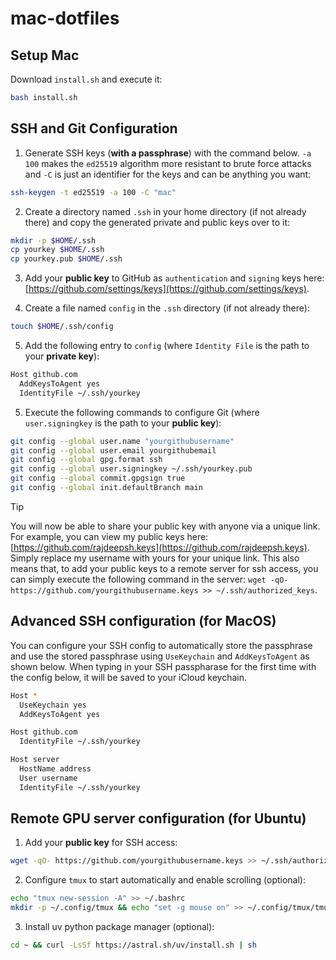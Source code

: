 # mac-dotfiles

## Setup Mac
Download `install.sh`  and execute it:
```bash
bash install.sh
```

## SSH and Git Configuration

1. Generate SSH keys (**with a passphrase**) with the command below. `-a 100` makes the `ed25519` algorithm more resistant to brute force attacks and `-C` is just an identifier for the keys and can be anything you want:

```bash
ssh-keygen -t ed25519 -a 100 -C "mac"
```

2. Create a directory named `.ssh` in your home directory (if not already there) and copy the generated private and public keys over to it:
```bash
mkdir -p $HOME/.ssh
cp yourkey $HOME/.ssh
cp yourkey.pub $HOME/.ssh
```

3. Add your **public key** to GitHub as `authentication` and `signing` keys here: [https://github.com/settings/keys](https://github.com/settings/keys).

4. Create a file named `config` in the `.ssh` directory (if not already there):
```bash
touch $HOME/.ssh/config
```

5. Add the following entry to `config` (where `Identity File` is the path to your **private key**):

```bash
Host github.com
  AddKeysToAgent yes
  IdentityFile ~/.ssh/yourkey
```

5. Execute the following commands to configure Git (where `user.signingkey` is the path to your **public key**):

```bash
git config --global user.name "yourgithubusername"
git config --global user.email yourgithubemail
git config --global gpg.format ssh
git config --global user.signingkey ~/.ssh/yourkey.pub
git config --global commit.gpgsign true
git config --global init.defaultBranch main
```

> [!TIP]
> You will now be able to share your public key with anyone via a unique link. For example, you can view my public keys here: [https://github.com/rajdeepsh.keys](https://github.com/rajdeepsh.keys). Simply replace my username with yours for your unique link. This also means that, to add your public keys to a remote server for ssh access, you can simply execute the following command in the server: `wget -qO- https://github.com/yourgithubusername.keys >> ~/.ssh/authorized_keys`.

## Advanced SSH configuration (for MacOS)

You can configure your SSH config to automatically store the passphrase and use the stored passphrase using `UseKeychain` and `AddKeysToAgent` as shown below. When typing in your SSH passpharase for the first time with the config below, it will be saved to your iCloud keychain.

```zsh
Host *
  UseKeychain yes
  AddKeysToAgent yes

Host github.com
  IdentityFile ~/.ssh/yourkey

Host server
  HostName address
  User username 
  IdentityFile ~/.ssh/yourkey
```

## Remote GPU server configuration (for Ubuntu)

1. Add your **public key** for SSH access:

```bash
wget -qO- https://github.com/yourgithubusername.keys >> ~/.ssh/authorized_keys
```

2. Configure `tmux` to start automatically and enable scrolling (optional):

```bash
echo "tmux new-session -A" >> ~/.bashrc
mkdir -p ~/.config/tmux && echo "set -g mouse on" >> ~/.config/tmux/tmux.conf
```

3. Install uv python package manager (optional):

```bash
cd ~ && curl -LsSf https://astral.sh/uv/install.sh | sh
```